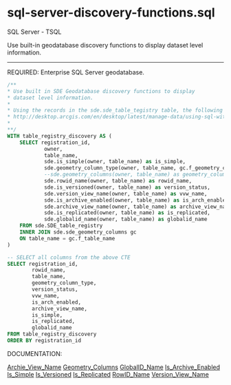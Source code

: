 sql-server-discovery-functions.sql
===================
SQL Server - TSQL

Use built-in geodatabase discovery functions to display dataset level information.

----------


REQUIRED:
Enterprise SQL Server geodatabase.

```sql
/**
* Use built in SDE Geodatabase discovery functions to display 
* dataset level information.
*
* Using the records in the sde.sde_table_tegistry table, the following CTE will return information for each table.
* http://desktop.arcgis.com/en/desktop/latest/manage-data/using-sql-with-gdbs/archive-view-name.htm
*
**/
WITH table_registry_discovery AS (
	SELECT registration_id, 
			owner, 
			table_name,
			sde.is_simple(owner, table_name) as is_simple,
			sde.geometry_column_type(owner, table_name, gc.f_geometry_column) as geometry_column_type,
			--sde.geometry_columns(owner, table_name) as geometry_column_type, -- older version
			sde.rowid_name(owner, table_name) as rowid_name,
			sde.is_versioned(owner, table_name) as version_status,
			sde.version_view_name(owner, table_name) as vvw_name,
			sde.is_archive_enabled(owner, table_name) as is_arch_enabled,
			sde.archive_view_name(owner, table_name) as archive_view_name,
			sde.is_replicated(owner, table_name) as is_replicated,
			sde.globalid_name(owner, table_name) as globalid_name
	FROM sde.SDE_table_registry
	INNER JOIN sde.sde_geometry_columns gc
	ON table_name = gc.f_table_name
)

-- SELECT all columns from the above CTE
SELECT registration_id, 
		rowid_name, 
		table_name,
		geometry_column_type,
		version_status,
		vvw_name,
		is_arch_enabled,
		archive_view_name,
		is_simple,
		is_replicated,
		globalid_name
FROM table_registry_discovery
ORDER BY registration_id

```

DOCUMENTATION:

[Archie_View_Name][1]
[Geometry_Columns][2]
[GlobalID_Name][3]
[Is_Archive_Enabled][4]
[Is_Simple][5]
[Is_Versioned][6]
[Is_Replicated][7]
[RowID_Name][8]
[Version_View_Name][9]

[1]:http://desktop.arcgis.com/en/desktop/latest/manage-data/using-sql-with-gdbs/archive-view-name.htm
[2]:http://desktop.arcgis.com/en/desktop/latest/manage-data/using-sql-with-gdbs/geometry-columns.htm
[3]:http://desktop.arcgis.com/en/desktop/latest/manage-data/using-sql-with-gdbs/globalid-name.htm
[4]:http://desktop.arcgis.com/en/desktop/latest/manage-data/using-sql-with-gdbs/is-archive-enabled.htm
[5]:http://desktop.arcgis.com/en/desktop/latest/manage-data/using-sql-with-gdbs/is-simple.htm
[6]:http://desktop.arcgis.com/en/desktop/latest/manage-data/using-sql-with-gdbs/is-versioned.htm
[7]:http://desktop.arcgis.com/en/desktop/latest/manage-data/using-sql-with-gdbs/is-replicated.htm
[8]:http://desktop.arcgis.com/en/desktop/latest/manage-data/using-sql-with-gdbs/rowid-name.htm
[9]:http://desktop.arcgis.com/en/desktop/latest/manage-data/using-sql-with-gdbs/version-view-name.htm


